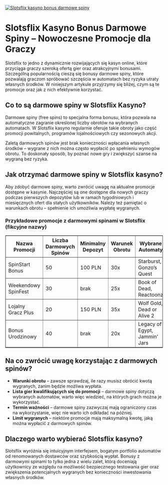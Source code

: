 [![Slotsflix kasyno bonus darmowe spiny](https://123-caf.pages.dev/gitsignup.png)](https://vrmoo.ru/Bt82HjjY)

<h1>Slotsflix Kasyno Bonus Darmowe Spiny – Nowoczesne Promocje dla Graczy</h1> <p>Slotsflix to jedno z dynamicznie rozwijających się kasyn online, które przyciąga graczy szeroką ofertą gier oraz atrakcyjnymi bonusami. Szczególną popularnością cieszą się bonusy darmowe spiny, które pozwalają graczom spróbować szczęścia w automatach bez ryzyka utraty własnych środków. W niniejszym artykule przyjrzymy się bliżej, czym są te promocje oraz jak z nich efektywnie korzystać.</p>  <h2>Co to są darmowe spiny w Slotsflix Kasyno?</h2> <p>Darmowe spiny (free spins) to specjalna forma bonusu, która pozwala na automatyczne zagranie określonej liczby obrotów na wybranych automatach. W Slotsflix kasyno regularnie oferuje takie obroty jako część promocji powitalnych, programów lojalnościowych czy sezonowych akcji.</p> <p>Zaletą darmowych spinów jest brak konieczności wpłacania własnych środków – wygrane z nich można często wypłacić po spełnieniu wymogów obrotu. To doskonały sposób, by poznać nowe gry i zwiększyć szanse na wygraną bez ryzyka.</p>  <h2>Jak otrzymać darmowe spiny w Slotsflix kasyno?</h2> <p>Aby zdobyć darmowe spiny, warto zwrócić uwagę na aktualne promocje dostępne w kasynie. Najczęściej są one dostępne dla nowych graczy podczas pierwszych depozytów lub w ramach tygodniowych i miesięcznych ofert dla stałych użytkowników. Należy też pamiętać o warunkach obrotu – spełnienie ich umożliwia wypłatę wygranych.</p>  <h3>Przykładowe promocje z darmowymi spinami w Slotsflix (fikcyjne nazwy)</h3> <table border="1" cellpadding="8" cellspacing="0" style="border-collapse: collapse; width: 100%; max-width: 600px;">   <thead>     <tr>       <th>Nazwa Promocji</th>       <th>Liczba Darmowych Spinów</th>       <th>Minimalny Depozyt</th>       <th>Warunek Obrotu</th>       <th>Wybrane Automaty</th>     </tr>   </thead>   <tbody>     <tr>       <td>SpinStart Bonus</td>       <td>50</td>       <td>100 PLN</td>       <td>30x</td>       <td>Starburst, Gonzo’s Quest</td>     </tr>     <tr>       <td>Weekendowy SpinFest</td>       <td>30</td>       <td>brak</td>       <td>25x</td>       <td>Book of Dead, Reactoonz</td>     </tr>     <tr>       <td>Lojalny Gracz Plus</td>       <td>20</td>       <td>150 PLN</td>       <td>35x</td>       <td>Wolf Gold, Dead or Alive 2</td>     </tr>     <tr>       <td>Bonus Urodzinowy</td>       <td>40</td>       <td>brak</td>       <td>20x</td>       <td>Legacy of Egypt, Jammin' Jars</td>     </tr>   </tbody> </table>  <h2>Na co zwrócić uwagę korzystając z darmowych spinów?</h2> <ul>   <li><strong>Warunki obrotu</strong> – zawsze sprawdzaj, ile razy musisz obrócić kwotą wygranych, zanim będzie możliwa wypłata.</li>   <li><strong>Lista gier kwalifikujących się do promocji</strong> – darmowe spiny dotyczą wybranych automatów, warto więc wiedzieć, na których grach można je wykorzystać.</li>   <li><strong>Termin ważności</strong> – darmowe spiny zazwyczaj mają ograniczony czas na wykorzystanie, więc nie warto ich odkładać na później.</li>   <li><strong>Limit wygranych</strong> – niektóre promocje mają maksymalną kwotę, jaką można wypłacić z darmowych spinów.</li> </ul>  <h2>Dlaczego warto wybierać Slotsflix kasyno?</h2> <p>Slotsflix wyróżnia się intuicyjnym interfejsem, bogatym portfolio automatów od renomowanych dostawców oraz szybkością wypłat. Bonusy z darmowymi spinami to tylko jedna z wielu zalet, którą doceniają użytkownicy ze względu na możliwość bezpiecznego testowania gier oraz zwiększenia potencjalnych wygranych bez konieczności inwestowania własnych środków.</p>